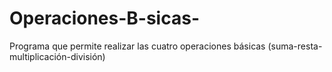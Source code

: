 Operaciones-B-sicas-
====================

Programa que permite realizar las cuatro operaciones básicas (suma-resta-multiplicación-división)
